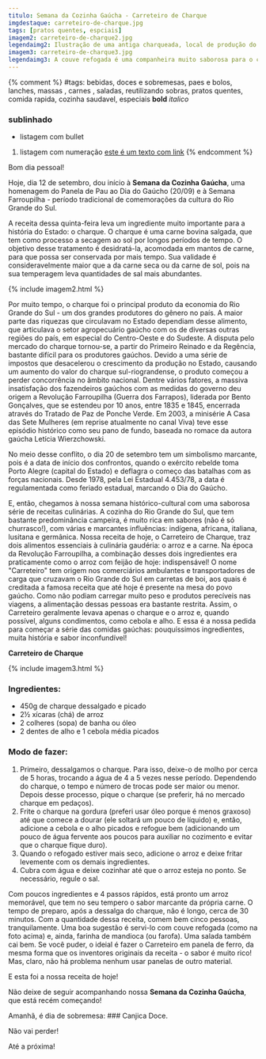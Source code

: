 ```yaml
---
titulo: Semana da Cozinha Gaúcha - Carreteiro de Charque
imgdestaque: carreteiro-de-charque.jpg
tags: [pratos quentes, espciais]
imagem2: carreteiro-de-charque2.jpg
legendaimg2: Ilustração de uma antiga charqueada, local de produção do charque junto às propriedades dos fazendeiros.
imagem3: carreteiro-de-charque3.jpg
legendaimg3: A couve refogada é uma companheira muito saborosa para o carreteiro de charque. 
---
```

{% comment %}
#tags: bebidas, doces e sobremesas, paes e bolos, lanches, massas , carnes , saladas, reutilizando sobras, pratos quentes, comida rapida, cozinha saudavel, especiais
**bold**
*italico*
### sublinhado
* listagem com bullet
1. listagem com numeração
[este é um texto com link](https://www.enderecodolink.com)
{% endcomment %}

Bom dia pessoal!

Hoje, dia 12 de setembro, dou início à **Semana da Cozinha Gaúcha**, uma homenagem do Panela de Pau ao Dia do Gaúcho (20/09) e à Semana Farroupilha - período tradicional de comemorações da cultura do Rio Grande do Sul. 

A receita dessa quinta-feira leva um ingrediente muito importante para a história do Estado: o charque. O charque é uma carne bovina salgada, que tem como processo a secagem ao sol por longos períodos de tempo. O objetivo desse tratamento é desidratá-la, acomodada em mantos de carne, para que possa ser conservada por mais tempo. Sua validade é consideravelmente maior que a da carne seca ou da carne de sol, pois na sua temperagem leva quantidades de sal mais abundantes.

{% include imagem2.html %}

Por muito tempo, o charque foi o principal produto da economia do Rio Grande do Sul - um dos grandes produtores do gênero no país. A maior parte das riquezas que circulavam no Estado dependiam desse alimento, que articulava o setor agropecuário gaúcho com os de diversas outras regiões do país, em especial do Centro-Oeste e do Sudeste. A disputa pelo mercado do charque tornou-se, a partir do Primeiro Reinado e da Regência, bastante difícil para os produtores gaúchos. Devido a uma série de impostos que desacelerou o crescimento da produção no Estado, causando um aumento do valor do charque sul-riograndense, o produto começou a perder concorrência no âmbito nacional. Dentre vários fatores, a massiva insatisfação dos fazendeiros gaúchos com as medidas do governo deu origem a Revolução Farroupilha (Guerra dos Farrapos), liderada por Bento Gonçalves, que se estendeu por 10 anos, entre 1835 e 1845, encerrada através do Tratado de Paz de Ponche Verde. Em 2003, a minisérie A Casa das Sete Mulheres (em reprise atualmente no canal Viva) teve esse episódio histórico como seu pano de fundo, baseada no romace da autora gaúcha Letícia Wierzchowski.

No meio desse conflito, o dia 20 de setembro tem um simbolismo marcante, pois é a data de início dos confrontos, quando o exército rebelde toma Porto Alegre (capital do Estado) e deflagra o começo das batalhas com as forças nacionais. Desde 1978, pela Lei Estadual 4.453/78, a data é regulamentada como feriado estadual, marcando o Dia do Gaúcho. 

E, então, chegamos à nossa semana histórico-cultural com uma saborosa série de receitas culinárias. A cozinha do Rio Grande do Sul, que tem bastante predominância campeira, é muito rica em sabores (não é só churrasco!), com várias e marcantes influências: indígena, africana, italiana, lusitana e germânica. Nossa receita de hoje, o Carreteiro de Charque, traz dois alimentos essenciais à culinária gaudéria: o arroz e a carne. Na época da Revolução Farroupilha, a combinação desses dois ingredientes era praticamente como o arroz com feijão de hoje: indispensável! O nome "Carreteiro" tem origem nos comerciários ambulantes e transportadores de carga que cruzavam o Rio Grande do Sul em carretas de boi, aos quais é creditada a famosa receita que até hoje é presente na mesa do povo gaúcho. Como não podiam carregar muito peso e produtos perecíveis nas viagens, a alimentação dessas pessoas era bastante restrita. Assim, o Carreteiro geralmente levava apenas o charque e o arroz e, quando possível, alguns condimentos, como cebola e alho. E essa é a nossa pedida para começar a série das comidas gaúchas: pouquíssimos ingredientes, muita história e sabor inconfundível!

**Carreteiro de Charque**

{% include imagem3.html %}

### Ingredientes:

* 450g de charque dessalgado e picado
* 2½ xícaras (chá) de arroz
* 2 colheres (sopa) de banha ou óleo
* 2 dentes de alho e 1 cebola média picados

### Modo de fazer:

1. Primeiro, dessalgamos o charque. Para isso, deixe-o de molho por cerca de 5 horas, trocando a água de 4 a 5 vezes nesse período. Dependendo do charque, o tempo e número de trocas pode ser maior ou menor. Depois desse processo, pique o charque (se preferir, há no mercado charque em pedaços).
2. Frite o charque na gordura (preferi usar óleo porque é menos graxoso) até que comece a dourar (ele soltará um pouco de líquido) e, então, adicione a cebola e o alho picados e refogue bem (adicionando um pouco de água fervente aos poucos para auxiliar no cozimento e evitar que o charque fique duro).
3. Quando o refogado estiver mais seco, adicione o arroz e deixe fritar levemente com os demais ingredientes.
4. Cubra com água e deixe cozinhar até que o arroz esteja no ponto. Se necessário, regule o sal. 

Com poucos ingredientes e 4 passos rápidos, está pronto um arroz memorável, que tem no seu tempero o sabor marcante da própria carne. O tempo de preparo, após a dessalga do charque, não é longo, cerca de 30 minutos. Com a quantidade dessa receita, comem bem cinco pessoas, tranquilamente. Uma boa sugestão é servi-lo com couve refogada (como na foto acima) e, ainda, farinha de mandioca (ou farofa). Uma salada também cai bem. Se você puder, o ideial é fazer o Carreteiro em panela de ferro, da mesma forma que os inventores originais da receita - o sabor é muito rico! Mas, claro, não há problema nenhum usar panelas de outro material. 

E esta foi a nossa receita de hoje!

Não deixe de seguir acompanhando nossa **Semana da Cozinha Gaúcha**, que está recém começando!

Amanhã, é dia de sobremesa: ### Canjica Doce. 

Não vai perder!

Até a próxima!


